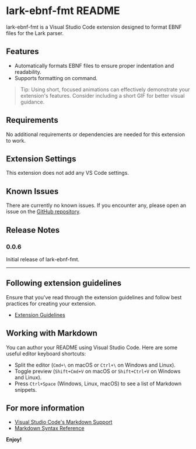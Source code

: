 # lark-ebnf-fmt README

lark-ebnf-fmt is a Visual Studio Code extension designed to format EBNF files for the Lark parser.

## Features

- Automatically formats EBNF files to ensure proper indentation and readability.
- Supports formatting on command.

> Tip: Using short, focused animations can effectively demonstrate your extension's features. Consider including a short GIF for better visual guidance.

## Requirements

No additional requirements or dependencies are needed for this extension to work.

## Extension Settings

This extension does not add any VS Code settings.

## Known Issues

There are currently no known issues. If you encounter any, please open an issue on the [GitHub repository](https://github.com/picasso250/vscode-lark-ebnf-fmt/issues).

## Release Notes

### 0.0.6

Initial release of lark-ebnf-fmt.

---

## Following extension guidelines

Ensure that you've read through the extension guidelines and follow best practices for creating your extension.

* [Extension Guidelines](https://code.visualstudio.com/api/references/extension-guidelines)

## Working with Markdown

You can author your README using Visual Studio Code. Here are some useful editor keyboard shortcuts:

* Split the editor (`Cmd+\` on macOS or `Ctrl+\` on Windows and Linux).
* Toggle preview (`Shift+Cmd+V` on macOS or `Shift+Ctrl+V` on Windows and Linux).
* Press `Ctrl+Space` (Windows, Linux, macOS) to see a list of Markdown snippets.

## For more information

* [Visual Studio Code's Markdown Support](http://code.visualstudio.com/docs/languages/markdown)
* [Markdown Syntax Reference](https://help.github.com/articles/markdown-basics/)

**Enjoy!**
